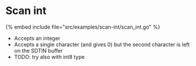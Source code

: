# Scan int

{% embed include file="src/examples/scan-int/scan_int.go" %}

* Accepts an integer
* Accepts a single character (and gives 0) but the second character is left on the SDTIN buffer
* TODO: try also with int8 type


